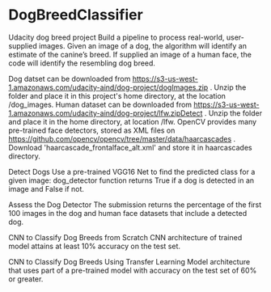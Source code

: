 # DogBreedClassifier

Udacity dog breed project
Build a pipeline to process real-world, user-supplied images.
Given an image of a dog, the algorithm will identify an estimate of the canine’s breed. If supplied an image of a human face, the code will identify the resembling dog breed.

Dog datset can be downloaded from https://s3-us-west-1.amazonaws.com/udacity-aind/dog-project/dogImages.zip . Unzip the folder and place it in this project's home directory, at the location /dog_images.
Human dataset can be downloaded from https://s3-us-west-1.amazonaws.com/udacity-aind/dog-project/lfw.zipDetect .  Unzip the folder and place it in the home directory, at location /lfw.
OpenCV provides many pre-trained face detectors, stored as XML files on https://github.com/opencv/opencv/tree/master/data/haarcascades . Download 'haarcascade_frontalface_alt.xml' and store it in haarcascades directory. 

Detect Dogs
Use a pre-trained VGG16 Net to find the predicted class for a given image: dog_detector function returns True if a dog is detected in an image and False if not.

Assess the Dog Detector The submission returns the percentage of the first 100 images in the dog and human face datasets that include a detected dog.

CNN to Classify Dog Breeds from Scratch
CNN architecture of trained model attains at least 10% accuracy on the test set.

CNN to Classify Dog Breeds Using Transfer Learning
Model architecture that uses part of a pre-trained model with accuracy on the test set of 60% or greater.
